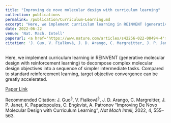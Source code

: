 ```yaml
---
title: "Improving de novo molecular design with curriculum learning"
collection: publications
permalink: /publication/Curriculum-Learning.md
excerpt: "Here, we implement curriculum learning in REINVENT (generative molecular design with reinforcement learning) to decompose complex molecular design objectives into a sequence of simpler intermediate tasks. Compared to standard reinforcement learning, target objective convergence can be greatly accelerated."
date: 2022-06-22
venue: 'Nat. Mach. Intell'
paperurl: <a href='https://www.nature.com/articles/s42256-022-00494-4'>Paper Link</a>
citation: 'J. Guo, V. Fialková, J. D. Arango, C. Margreitter, J. P. Janet, K. Papadopoulos, O. Engkvist, A. Patronov “Improving De Novo Molecular Design with Curriculum Learning”, <i>Nat Mach Intell</i>, 2022, 4, 555–563.'
---
```

Here, we implement curriculum learning in REINVENT (generative molecular design with reinforcement learning) to decompose complex molecular design objectives into a sequence of simpler intermediate tasks. Compared to standard reinforcement learning, target objective convergence can be greatly accelerated.

[Paper Link](https://www.nature.com/articles/s42256-022-00494-4)

Recommended Citation: J. Guo<sup>§</sup>, V. Fialková<sup>§</sup>, J. D. Arango, C. Margreitter, J. P. Janet, K. Papadopoulos, O. Engkvist, A. Patronov “Improving De Novo Molecular Design with Curriculum Learning”, <i>Nat Mach Intell</i>, 2022, 4, 555–563.
